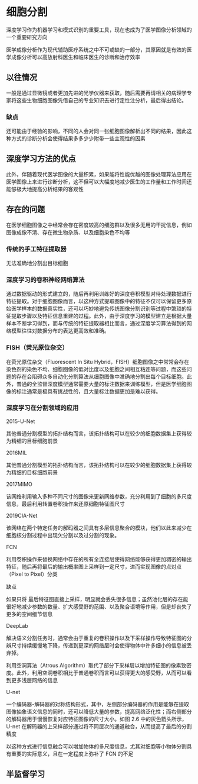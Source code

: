 # 细胞分割

深度学习作为机器学习和模式识别的重要工具，现在也成为了医学图像分析领域的一个重要研究方向

医学成像分析作为现代辅助医疗系统之中不可或缺的一部分，其原因就是有效的医学成像分析可以高放射科医生和临床医生的诊断和治疗效率

## 以往情况

一般是通过显微镜或者更加先进的光学仪器来获取，随后需要再请相关的病理学专家将这些生物细胞图像凭借自己的专业知识去进行定性注分析，最后得出结论。

### 缺点

还可能由于经验的影响，不同的人会对同一张细胞图像解析出不同的结果，因此这种方式的诊断分析会使得结果多多少少附带一些主观性的因素

## 深度学习方法的优点

此外，伴随着现代医学图像的大量积累，如果能将性能优越的图像处理算法应用在医学图像上来进行诊断分析，这不但可以大幅度地减少医生的工作量和工作时间还能够极大地提高分析结果的客观性

## 存在的问题

在医学细胞图像之中经常会存在密度较高的细胞群以及很多无用的干扰信息，例如图像成像不清、存在微生物杂质、以及细胞染色不均等

### 传统的手工特征提取器

无法准确地分割出目标细胞

### 深度学习的卷积神经网络算法

通过数据驱动的形式建立的，随后再利用训练好的深度卷积模型对待处理数据进行特征提取。对于细胞图像而言，以这种方式提取图像中的特征不仅可以保留更多原始医学样本的数据真实性，还可以巧妙地避免传统图像分割识别等过程中繁琐的特征提取步骤以及特征信息重建的过程。此外，由于深度学习的模型建立是根据大量样本不断学习得到，而与传统的特征提取器相比而言，通过深度学习算法得到的网络模型往往对数据分布的表达更高效和准确。 



### FISH（荧光原位杂交）

在荧光原位杂交（Fluorescent In Situ Hybrid，FISH）细胞图像之中常常会存在染色剂的染色不均、细胞图像的低对比度以及细胞之间相互粘连等问题，而这些问题的存在会阻碍众多自动化分割算法从细胞图像中准确地分割出每个目标细胞。此外，普通的全监督深度模型通常需要大量的标注数据来训练模型，但是医学细胞图像的标注通常是极具有挑战性的，且大量标注数据更加是难以获得。



### 深度学习在分割领域的应用

2015-U-Net

其他普通分割模型的拓扑结构而言，该拓扑结构可以在较少的细胞数据集上获得较为精细的目标细胞前景

2016MIL

其他普通分割模型的拓扑结构而言，该拓扑结构可以在较少的细胞数据集上获得较为精细的目标细胞前景

2017MIMO

该网络利用输入多种不同尺寸的图像来更新网络参数，充分利用到了细胞的多尺度信息，最后利用转置卷积操作来还原细胞特征图尺寸

2019CIA-Net

该网络在两个特定任务的解码器之间具有多层信息聚合的模块，他们以此来减少在细胞核分割过程中出现欠分割以及过分割的现象。 



FCN

利用卷积操作来替换网络中存在的所有全连接层使得网络能够获得更加稠密的输出特征，随后再将最后的输出概率图上采样到一定尺寸，进而实现图像的点对点（Pixel to Pixel）分类

缺点

如果只将
最后特征图直接上采样，明显就会丢失很多信息；虽然池化层的存在能很好地减少参数的数量、扩大感受野的范围、以及聚合语境等作用，但是却丧失了更多的空间细节信息

DeepLab

解决语义分割任务时，通常会由于重复的卷积操作以及下采样操作导致特征图的分辨尺寸持续缓慢地下降，传递到更深的网络层时会使得物体中许多细小的信息被丢弃掉。

利用空洞算法（Atrous Algorithm）取代了部分下采样层以增加特征图的像素致密度。此外，利用空洞卷积相比于普通卷积而言可以获得更大的感受野，从而可以看到更多浅层网络的信息

U-net

一个编码器-解码器的对称结构形式，其中，左侧部分编码器的作用是能够在提取图像抽象语义信息的同时，还可以降低大量的参数，提高网络泛化性；而右侧部分的解码器用于慢慢恢复对应特征图像的尺寸大小。如图 2.6 中的灰色箭头所示，U-net 在解码器的上采样部分通过将不同层次的通道融合，从而提高了最后的分割精度



以这种方式进行信息融合可以增加物体的多尺度信息，尤其对细胞等小物体分割具有重要的实际意义，且在一定程度上弥补了 FCN 的不足



## 半监督学习

